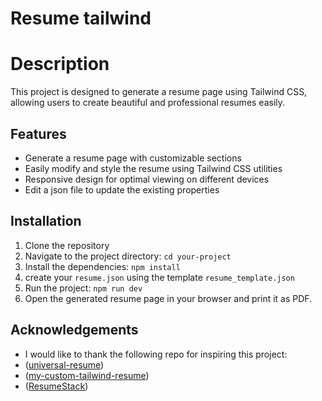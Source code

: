 # Resume tailwind

# Description

This project is designed to generate a resume page using Tailwind CSS, allowing users to create beautiful and professional resumes easily.

## Features
- Generate a resume page with customizable sections
- Easily modify and style the resume using Tailwind CSS utilities
- Responsive design for optimal viewing on different devices
- Edit a json file to update the existing properties
## Installation

1. Clone the repository
2. Navigate to the project directory: `cd your-project`
3. Install the dependencies: `npm install`
4. create your `resume.json` using the template `resume_template.json`
5. Run the project: `npm run dev`
6. Open the generated resume page in your browser and print it as PDF.

## Acknowledgements
- I would like to thank the following repo for inspiring this project:
- ([universal-resume]([link-to-author-1](https://github.com/WebPraktikos/universal-resume)))
- ([my-custom-tailwind-resume](https://github.com/toreylittlefield/my-custom-tailwind-resume))
- ([ResumeStack]([link-to-author-3](https://github.com/lucafaggianelli/resume-stack)))
